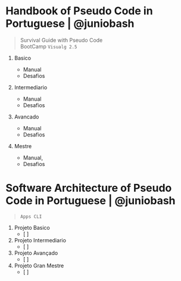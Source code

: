 # Handbook of Pseudo Code in Portuguese | @juniobash
> Survival Guide with Pseudo Code &nbsp;  
> BootCamp `Visualg 2.5`

1. Basico
    - Manual 
    - Desafios
    
2. Intermediario
    - Manual 
    - Desafios
    
3. Avancado
    - Manual
    - Desafios
    
4. Mestre
    - Manual, 
    - Desafios

# Software Architecture of Pseudo Code in Portuguese | @juniobash
> `Apps CLI`

1. Projeto Basico
    - [ ] 
2. Projeto Intermediario
    - [ ] 
3. Projeto Avançado 
    - [ ] 
4. Projeto Gran Mestre
    - [ ] 

